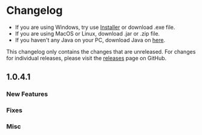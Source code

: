 # Changelog

- If you are using Windows, try use [Installer](https://mcsrranked.com/download) or download .exe file.
- If you are using MacOS or Linux, download .jar or .zip file.
- If you haven't any Java on your PC, download Java on [here](https://adoptium.net/temurin/releases/).

This changelog only contains the changes that are unreleased. For changes for individual releases, please visit the
[releases](https://github.com/RedLime/MCSR-Ranked-Launcher/releases) page on GitHub.

## 1.0.4.1

### New Features

### Fixes

### Misc
